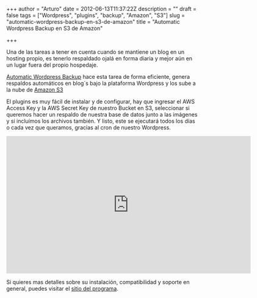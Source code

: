 +++
author = "Arturo"
date = 2012-06-13T11:37:22Z
description = ""
draft = false
tags = ["Wordpress", "plugins", "backup", "Amazon", "S3"]
slug = "automatic-wordpress-backup-en-s3-de-amazon"
title = "Automatic Wordpress Backup en S3 de Amazon"

+++

Una de las tareas a tener en cuenta cuando se mantiene un blog en un hosting propio, es tenerlo respaldado ojalá en forma diaria y mejor aún en un lugar fuera del propio hospedaje.

[Automatic Wordpress Backup](https://wordpress.org/extend/plugins/automatic-wordpress-backup/) hace esta tarea de forma eficiente, genera respaldos automáticos en blog´s bajo la plataforma Wordpress y los sube a la nube de  [Amazon S3](https://aws.amazon.com/es/s3/)

El plugins es muy fácil de instalar y de configurar, hay que ingresar el AWS Access Key y la AWS Secret Key de nuestro Bucket en S3, seleccionar si queremos hacer un respaldo de nuestra base de datos junto a las imágenes y si incluímos los archivos también. Y listo, este se ejecutará todos los días o cada vez que queramos, gracias al cron de nuestro Wordpress.

<iframe width="640" height="360" src="https://www.youtube.com/embed/5A-auuJzb4A?rel=0" frameborder="0" allowfullscreen></iframe>

Si quieres mas detalles sobre su instalación, compatibilidad y soporte en general, puedes visitar el [sitio del programa](https://www.wordpressbackup.org/).
